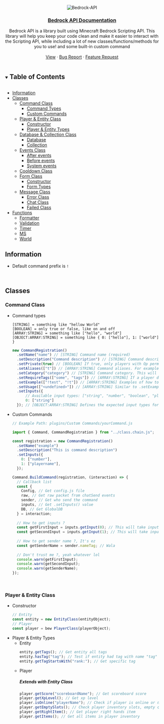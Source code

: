 <!-- DOCUMENTATION MARKDOWN OF BEDROCK-API (https://JustSkyDev/Bedrock-API -->

<!-- LOGO -->
<div align="center">

  ![Bedrock-API](https://socialify.git.ci/JustSkyDev/Bedrock-API/image?description=1&descriptionEditable=Minecraft%20Bedrock%20Custom%20Scripting%20API&font=Source%20Code%20Pro&forks=1&issues=1&logo=https%3A%2F%2Fraw.githubusercontent.com%2FJustSkyDev%2FBedrock-API%2Fmain%2Fpack_icon.png&name=1&owner=1&pattern=Circuit%20Board&pulls=1&stargazers=1&theme=Light)

  <h3 align="center"><u>Bedrock API Documentation</u></h3>

  <p align="center">
    Bedrock API is a library built using Minecraft Bedrock Scripting API. This library will help you keep your code clean and make it easier to interact with the Scripting API, while including a lot of new classes/functions/methods for you to use! and some built-in custom command
    <br />
    <br />
    <a href="https://github.com/JustSkyDev/Bedrock-API">View</a>
    ·
    <a href="https://github.com/JustSkyDev/Bedrock-API/issues">Bug Report</a>
    ·
    <a href="https://github.com/JustSkyDev/Bedrock-API/issues">Feature Request</a>
  </p>
</div>

<!-- TABLE OF CONTENTS -->
<details open="open">
  <summary><h2 style="display: inline-block">Table of Contents</h2></summary>
  
  - [Information](#information)
  - [Classes](#classes)
    - [Command Class](#command-class)
      - [Command Types](#command-class)
      - [Custom Commands](#command-class)
    - [Player & Entity Class](#player-%26-entity-class)
      - [Constructor](#player-&-entity-class)
      - [Player & Entity Types](#player-&-entity-class)
    - [Database & Collection Class](#database-&-collection-class)
      - [Database](#database-&-collection-class)
      - [Collection](#database-&-collection-class)
    - [Events Class](#events-class)
      - [After events](#events-class)
      - [Before events](#events-class)
      - [System events](#events-class)
    - [Cooldown Class](#cooldown-class)
    - [Form Class](#form-class)
      - [Constructor](#form-class)
      - [Form Types](#form-class)
    - [Message Class](#message-class)
      - [Error Class](#message-class)
      - [Chat Class](#message-class)
      - [Failed Class](#message-class)
  - [Functions](#functions)
    - [Formatter](#formatter-function)
    - [Validation](#validation-function)
    - [Timer](#timer-function)
    - [MS](#ms-function)
    - [World](#world-function)
    
</details>

## Information
- Default command prefix is `!`

<br />

## Classes
### Command Class
- Command types 
  ```
  [STRING] = something like "hellow World"
  [BOOLEAN] = only true or false, like on and off
  [ARRAY:STRING] = something like ["hello", "world"]
  [OBJECT:ARRAY:STRING] = something like { 0: ["hello"], 1: ["world"] }
  ```
  ```javascript
  new CommandRegistration()
    .setName("name") // [STRING] Command name (required)
    .setDescription("Command description") // [STRING] Command description (optional)
    .setPrivate(true) // [BOOLEAN] If true, only players with Op permission can access this command, and vice versa (optional) && DEFAULT = false
    .setAliases(["t"]) // [ARRAY:STRING] Command aliases. For example, if you register a command with the name "test" and an alias "t", you can run the command "test" by using the alias, such as "!test" or "!t" (optional)
    .setCategory("category") // [STRING] Command category. This will appear when you use the !help command (optional) && DEFAULT = Global 
    .setRequireTags(["some", "tags"]) // [ARRAY:STRING] If a player does not have any of these tags, they won't be able to access the command, and vice versa (optional)
    .setExample(["!test", "!t"]) // [ARRAY:STRING] Examples of how to use the command (optional)
    .setUsage(["<undefined>"]) // [ARRAY:STRING] Similar to .setExample(), but provides input rather than usage examples (optional)
    .setInputs({
        // Available input types: ["string", "number", "boolean", "playername"]
        0: ["string"]
    }); // [OBJECT:ARRAY:STRING] Defines the expected input types for the command. For example, for the command "!test inputType", if the input is not a string, it will return undefined. To specify a player's name, prefix it with an "@" sign, like "@playerName" (optional)
  ```
- Custom Commands
  ```javascript
  // Example Path: plugins/Custom Commands/yourCommand.js 
  
  import { Command, CommandRegistration } from "../class.chain.js";
  
  const registration = new CommandRegistration()
    .setName("example")
    .setDescription("This is command description")
    .setInputs({
      0: ["number"],
      1: ["playername"],
    });
  
  Command.BuildCommand(registration, (interaction) => {
    // Callback list 
    const {
      Config, // Get config.js file
      raw, // Get raw packet from chatSend events
      sender, // Get who send the command
      inputs, // Get .setInputs() value
      DB, // Get GlobalDB 
    } = interaction;
    
    // How to get inputs ?
    const getFirstInput = inputs.getInput(0); // This will take input number "0" from .setInputs(), this is will return undefined if input 0 is not a number
    const getSecondInput = inputs.getInput(1); // This will take input number "1" from .setInputs(), this is will return undefined if input 1 is not playerName, playerName should have "@" in front of string, like @playerName
    
    // How to get sender name ?, It's ez
    const getSenderName = sender.nameTag; // Wala 
    
    // Don't trust me ?, yeah whatever lol
    console.warn(getFirstInput);
    console.warn(getSecondInput);
    console.warn(getSenderName);
  });
  ```

<br />

### Player & Entity Class
- Constructor
  ```javascript
  // Entity 
  const entity = new EntityClass(entityObject);
  // Player 
  const player = bew PlayerClass(playerObject);
  ```
- Player & Entity Types 
  - Entity
    ```javascript
    entity.getTags(); // Get entity all tags
    entity.hasTag("tag"); // Test if entity had tag with name "tag" or nor
    entity.getTagStartsWith("rank:"); // Get specific tag
    ```
  - Player 
    ##### Extends with Entity Class
    ```javascript
    player.getScore("scoreboardName"); // Get scoreboard score
    player.getXpLevel(); // Get xp level
    player.isOnline("playerName"); // Check if player is online or not
    player.getEmptySlots(); // Check player inventory slots, empty count
    player.getRightItem(); // Get player right hands item
    player.getItems(); // Get all items in player inventory 
    ```